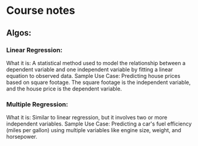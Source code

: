 # Course notes

## Algos:
### Linear Regression:

What it is: A statistical method used to model the relationship between a dependent variable and one independent variable by fitting a linear equation to observed data.
Sample Use Case: Predicting house prices based on square footage. The square footage is the independent variable, and the house price is the dependent variable.

### Multiple Regression:

What it is: Similar to linear regression, but it involves two or more independent variables.
Sample Use Case: Predicting a car's fuel efficiency (miles per gallon) using multiple variables like engine size, weight, and horsepower.
